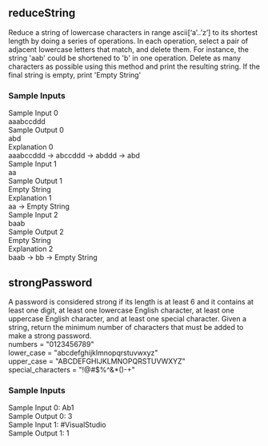 ## reduceString
Reduce a string of lowercase characters in range ascii[‘a’..’z’] to its shortest length by doing a series of operations. In each operation, select a pair of adjacent lowercase letters that match, and delete them. For instance, the string 'aab' could be shortened to 'b' in one operation.
Delete as many characters as possible using this method and print the resulting string. If the final string is empty, print 'Empty String'

### Sample Inputs
Sample Input 0  
aaabccddd    
Sample Output 0  
abd    
Explanation 0  
aaabccddd → abccddd → abddd → abd    
Sample Input 1  
aa  
Sample Output 1  
Empty String  
Explanation 1  
aa → Empty String    
Sample Input 2  
baab  
Sample Output 2  
Empty String  
Explanation 2  
baab → bb → Empty String

## strongPassword
A password is considered strong if its length is at least 6 and it contains at least one digit, at least one lowercase English character, at least one uppercase English character, and at least one special character. Given a string, return the minimum number of characters that must be added to make a strong password.  
numbers = "0123456789"  
lower_case = "abcdefghijklmnopqrstuvwxyz"  
upper_case = "ABCDEFGHIJKLMNOPQRSTUVWXYZ"  
special_characters = "!@#$%^&*()-+"  
### Sample Inputs  
Sample Input 0: Ab1  
Sample Output 0: 3  
Sample Input 1: #VisualStudio  
Sample Output 1: 1  